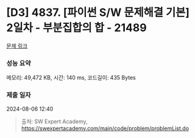 # [D3] 4837. [파이썬 S/W 문제해결 기본] 2일차 - 부분집합의 합 - 21489 

[문제 링크](https://swexpertacademy.com/main/code/problem/problemDetail.do?contestProbId=AZEGAQUa-sgDFAVs) 

### 성능 요약

메모리: 49,472 KB, 시간: 140 ms, 코드길이: 435 Bytes

### 제출 일자

2024-08-06 12:40



> 출처: SW Expert Academy, https://swexpertacademy.com/main/code/problem/problemList.do